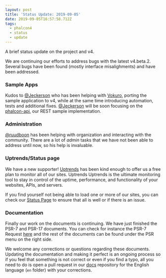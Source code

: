 ```yaml
---
layout: post
title: 'Status Update: 2019-09-05'
date: 2019-09-05T16:57:58.712Z
tags:
  - phalcon4
  - status
  - update
---
```

A brief status update on the project and v4.
<!--more-->
We are continuing our efforts to address bugs with the latest v4.beta.2. Several bugs have been found (mostly interface misalighments) and have been addressed.

### Sample Apps
Kudos to [@Jeckerson](https://github.com/jeckerson) who has been helping with [Vokuro](https://github.com/phalcon/vokuro), porting the sample application to v4, while at the same time introducing automation, tests and additional fixes. [@Jeckerson](https://github.com/jeckerson) will be soon focusing on the [phalcon-api](https://github.com/phalcon/phalcon-api), our REST sample implementation.

### Administration
[@ruudboon](https://github.com/ruudboon) has been helping with organization and interacting with the community. There are a lot of _admin_ tasks that we have not been able to address until now, so his help is invaluable.

### Uptrends/Status page
We have a new supporter! [Uptrends](https://uptrends.com) has been kind enough to offer us a free plan to monitor all of our sites. Uptrends Uptrends is the ultimate monitoring tool to stay in control of the uptime, performance, and functionality of your websites, APIs, and servers.

If you find yourself not being able to load one or more of our sites, you can check our [Status Page](https://phalcon.io/status) to ensure that all is well or if there is an issue.

### Documentation
Finally our work on the documents is continuing. We have just finished the PSR-7 and PSR-17 documents. You can check for instance the PSR-7 Request [here](https://docs.phalcon.io/4.0/en/http-request) and the rest of the documents can be found under the PSR menu on the right side.

We welcome any corrections or questions regarding these documents. Updating the documentation and making it perfect is an ongoing process so if you feel that something is not correct or even if you find a typo, all you need to do is open a pull request in our [docs](https://github.com/phalcon/docs) repository for the English language (`en` folder) with your corrections.
